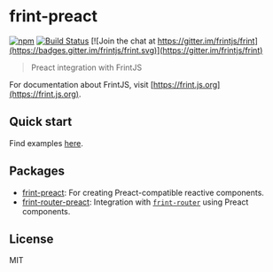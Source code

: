 # frint-preact

[![npm](https://img.shields.io/npm/v/frint-preact.svg)](https://www.npmjs.com/package/frint-preact) [![Build Status](https://img.shields.io/travis/frintjs/frint-preact/master.svg)](http://travis-ci.org/frintjs/frint-preact) [![Join the chat at https://gitter.im/frintjs/frint](https://badges.gitter.im/frintjs/frint.svg)](https://gitter.im/frintjs/frint)

> Preact integration with FrintJS

For documentation about FrintJS, visit [https://frint.js.org](https://frint.js.org).

## Quick start

Find examples [here](https://github.com/frintjs/frint-preact/tree/master/examples).

## Packages

* [frint-preact](./packages/frint-preact): For creating Preact-compatible reactive components.
* [frint-router-preact](./packages/frint-router-preact): Integration with [`frint-router`](https://frint.js.org/docs/packages/frint-router/) using Preact components.

## License

MIT
